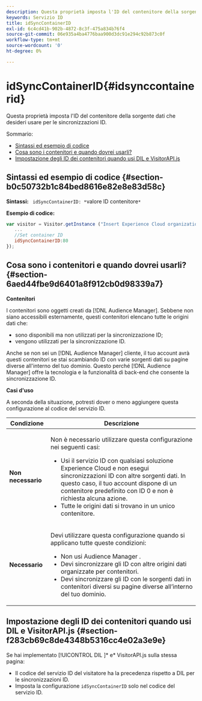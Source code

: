```yaml
---
description: Questa proprietà imposta l'ID del contenitore della sorgente dati che desideri usare per le sincronizzazioni ID.
keywords: Servizio ID
title: idSyncContainerID
exl-id: 6c4cd41b-902b-4872-8c3f-475a834b76f4
source-git-commit: 06e935a4ba4776baa900d3dc91e294c92b873c0f
workflow-type: tm+mt
source-wordcount: '0'
ht-degree: 0%

---
```


# idSyncContainerID{#idsynccontainerid}

Questa proprietà imposta l&#39;ID del contenitore della sorgente dati che desideri usare per le sincronizzazioni ID.

Sommario:

<ul class="simplelist"> 
 <li> <a href="../../library/function-vars/idsyncontainerid.md#section-b0c50732b1c84bed8616e82e8e83d58c" format="dita" scope="local"> Sintassi ed esempio di codice </a> </li> 
 <li> <a href="../../library/function-vars/idsyncontainerid.md#section-6aed44fbe9d6401a8f912cb0d98339a7" format="dita" scope="local"> Cosa sono i contenitori e quando dovrei usarli? </a> </li> 
 <li> <a href="../../library/function-vars/idsyncontainerid.md#section-f283cb69c8de4348b5316cc4e02a3e9e" format="dita" scope="local"> Impostazione degli ID dei contenitori quando usi DIL e VisitorAPI.js </a> </li> 
</ul>

## Sintassi ed esempio di codice {#section-b0c50732b1c84bed8616e82e8e83d58c}

**Sintassi:** ` idSyncContainerID: *`valore ID contenitore`*`

**Esempio di codice:**

```js
var visitor = Visitor.getInstance ("Insert Experience Cloud organization ID here",{ 
   ... 
   //Set container ID 
   idSyncContainerID:80 
});
```

## Cosa sono i contenitori e quando dovrei usarli?  {#section-6aed44fbe9d6401a8f912cb0d98339a7}

**Contenitori**

I contenitori sono oggetti creati da [!DNL Audience Manager]. Sebbene non siano accessibili esternamente, questi contenitori elencano tutte le origini dati che:

* sono disponibili ma non utilizzati per la sincronizzazione ID;
* vengono utilizzati per la sincronizzazione ID.

Anche se non sei un [!DNL Audience Manager] cliente, il tuo account avrà questi contenitori se stai scambiando ID con varie sorgenti dati su pagine diverse all&#39;interno del tuo dominio. Questo perché [!DNL Audience Manager] offre la tecnologia e la funzionalità di back-end che consente la sincronizzazione ID.

**Casi d&#39;uso**

A seconda della situazione, potresti dover o meno aggiungere questa configurazione al codice del servizio ID.

<table id="table_48621F343C7F4760A75F6BCC2DB2DA20"> 
 <thead> 
  <tr> 
   <th colname="col1" class="entry"> Condizione </th> 
   <th colname="col2" class="entry"> Descrizione </th> 
  </tr> 
 </thead>
 <tbody> 
  <tr> 
   <td colname="col1"> <p> <b>Non necessario</b> </p> </td> 
   <td colname="col2"> <p>Non è necessario utilizzare questa configurazione nei seguenti casi: </p> <p> 
     <ul id="ul_4D6F794CD65C43D0BEFBA6F5DE420C2E"> 
      <li id="li_0F048A6AC7BE4450AFA1B20B1AC25808">Usi il servizio ID con qualsiasi soluzione <span class="keyword">Experience Cloud</span> e non esegui sincronizzazioni ID con altre sorgenti dati. In questo caso, il tuo account dispone di un contenitore predefinito con ID 0 e non è richiesta alcuna azione. </li> 
      <li id="li_5657D64D9406407D9B4DB7D8BE4F8EE4">Tutte le origini dati si trovano in un unico contenitore. </li> 
     </ul> </p> </td> 
  </tr> 
  <tr> 
   <td colname="col1"> <p> <b>Necessario</b> </p> </td> 
   <td colname="col2"> <p>Devi utilizzare questa configurazione quando si applicano tutte queste condizioni: </p> <p> 
     <ul id="ul_9AFD14FC5A2745F7BD7BE7B64545DA62"> 
      <li id="li_04F0EFBBD71B43608CAAA7E7409D33FE">Non usi <span class="keyword">Audience Manager </span>. </li> 
      <li id="li_4BFA6DC76CE9455EBBC337FD2FE820BF">Devi sincronizzare gli ID con altre origini dati organizzate per contenitori. </li> 
      <li id="li_731DA5D1CBF244F8BEBE57C0E2EBA713">Devi sincronizzare gli ID con le sorgenti dati in contenitori diversi su pagine diverse all’interno del tuo dominio. </li> 
     </ul> </p> </td> 
  </tr> 
 </tbody> 
</table>

## Impostazione degli ID dei contenitori quando usi DIL e VisitorAPI.js  {#section-f283cb69c8de4348b5316cc4e02a3e9e}

Se hai implementato [!UICONTROL DIL ]* e* VisitorAPI.js sulla stessa pagina:

* Il codice del servizio ID del visitatore ha la precedenza rispetto a DIL per le sincronizzazioni ID.
* Imposta la configurazione `idSyncContainerID` solo nel codice del servizio ID.
